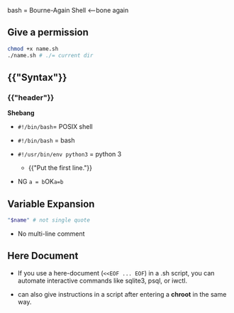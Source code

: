 bash = Bourne-Again Shell <--bone again

## Give a permission
```bash
chmod +x name.sh
./name.sh # ./= current dir
```
## {{"Syntax"}}

### {{"header"}}

**Shebang**
* `#!/bin/bash`= POSIX shell
* `#!/bin/bash` = bash
* `#!/usr/bin/env python3` = python 3

    * {{"Put the first line."}}



* NG `a = b`OK`a=b`

## Variable Expansion

```bash
"$name" # not single quote
```

* No multi-line comment

## Here Document
* If you use a here-document (`<<EOF ... EOF`) in a .sh script, you can automate interactive commands like sqlite3, psql, or iwctl.

* can also give instructions in a script after entering a **chroot** in the same way.